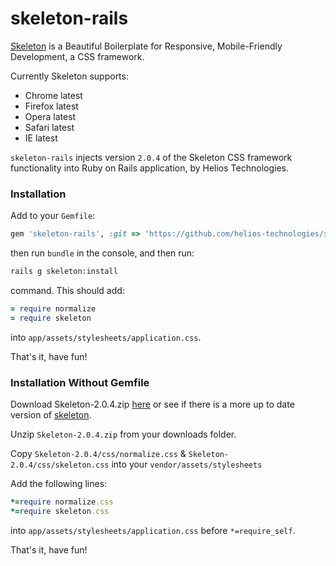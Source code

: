 # skeleton-rails

[Skeleton](http://getskeleton.com) is a Beautiful Boilerplate for Responsive, Mobile-Friendly Development, a CSS framework.

Currently Skeleton supports:
- Chrome latest
- Firefox latest
- Opera latest
- Safari latest
- IE latest

`skeleton-rails` injects version `2.0.4` of the Skeleton CSS framework functionality into Ruby on Rails application, by Helios Technologies.

### Installation

Add to your `Gemfile`:

```ruby
gem 'skeleton-rails', :git => 'https://github.com/helios-technologies/skeleton-rails'
```

then run `bundle` in the console, and then run:

```bash
rails g skeleton:install
```

command. This should add:

```ruby
= require normalize
= require skeleton
```

into `app/assets/stylesheets/application.css`.

That's it, have fun!

### Installation Without Gemfile

Download Skeleton-2.0.4.zip [here](https://github.com/dhg/Skeleton/releases/download/2.0.4/Skeleton-2.0.4.zip) or see if there is a more up to date version of [skeleton](http://getskeleton.com).

Unzip `Skeleton-2.0.4.zip` from your downloads folder. 

Copy `Skeleton-2.0.4/css/normalize.css` & `Skeleton-2.0.4/css/skeleton.css` into your `vendor/assets/stylesheets`

Add the following lines:

```ruby
*=require normalize.css
*=require skeleton.css
```
into `app/assets/stylesheets/application.css` before `*=require_self`.

That's it, have fun!
